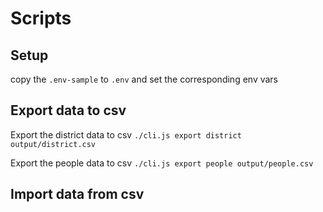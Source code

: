 # Scripts

## Setup

copy the `.env-sample` to `.env`
and set the corresponding env vars

## Export data to csv

Export the district data to csv
`./cli.js export district output/district.csv`

Export the people data to csv
`./cli.js export people output/people.csv`

## Import data from csv